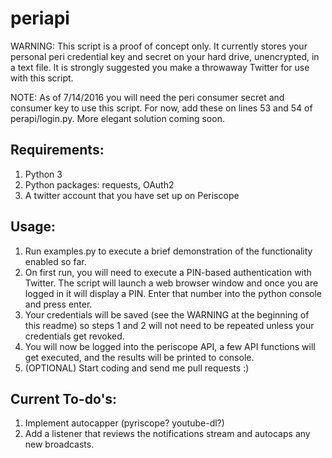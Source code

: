 # periapi

WARNING: This script is a proof of concept only. It currently stores your personal peri credential key and secret on your hard drive, unencrypted, in a text file. It is strongly suggested you make a throwaway Twitter for use with this script.

NOTE: As of 7/14/2016 you will need the peri consumer secret and consumer key to use this script. For now, add these on lines 53 and 54 of perapi/login.py. More elegant solution coming soon. 

## Requirements:

1. Python 3
2. Python packages: requests, OAuth2
3. A twitter account that you have set up on Periscope

## Usage:

1. Run examples.py to execute a brief demonstration of the functionality enabled so far.
2. On first run, you will need to execute a PIN-based authentication with Twitter. The script will launch a web browser window and once you are logged in it will display a PIN. Enter that number into the python console and press enter. 
3. Your credentials will be saved (see the WARNING at the beginning of this readme) so steps 1 and 2 will not need to be repeated unless your credentials get revoked.
4. You will now be logged into the periscope API, a few API functions will get executed, and the results will be printed to console.
5. (OPTIONAL) Start coding and send me pull requests :)

## Current To-do's:

1. Implement autocapper (pyriscope? youtube-dl?)
2. Add a listener that reviews the notifications stream and autocaps any new broadcasts.
